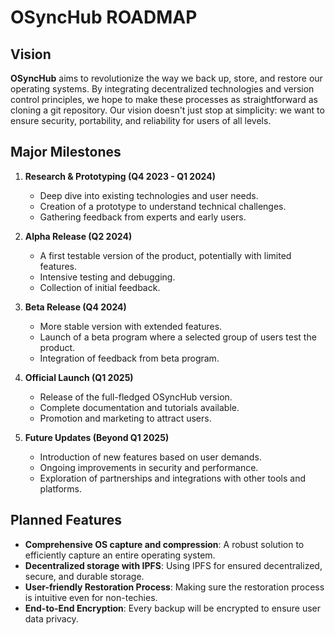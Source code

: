 # OSyncHub ROADMAP

## Vision

**OSyncHub** aims to revolutionize the way we back up, store, and restore our operating systems. By integrating decentralized technologies and version control principles, we hope to make these processes as straightforward as cloning a git repository. Our vision doesn't just stop at simplicity: we want to ensure security, portability, and reliability for users of all levels.

## Major Milestones

1. **Research & Prototyping (Q4 2023 - Q1 2024)**
   - Deep dive into existing technologies and user needs.
   - Creation of a prototype to understand technical challenges.
   - Gathering feedback from experts and early users.

2. **Alpha Release (Q2 2024)**
   - A first testable version of the product, potentially with limited features.
   - Intensive testing and debugging.
   - Collection of initial feedback.

3. **Beta Release (Q4 2024)**
   - More stable version with extended features.
   - Launch of a beta program where a selected group of users test the product.
   - Integration of feedback from beta program.

4. **Official Launch (Q1 2025)**
   - Release of the full-fledged OSyncHub version.
   - Complete documentation and tutorials available.
   - Promotion and marketing to attract users.

5. **Future Updates (Beyond Q1 2025)**
   - Introduction of new features based on user demands.
   - Ongoing improvements in security and performance.
   - Exploration of partnerships and integrations with other tools and platforms.

## Planned Features

- **Comprehensive OS capture and compression**: A robust solution to efficiently capture an entire operating system.
- **Decentralized storage with IPFS**: Using IPFS for ensured decentralized, secure, and durable storage.
- **User-friendly Restoration Process**: Making sure the restoration process is intuitive even for non-techies.
- **End-to-End Encryption**: Every backup will be encrypted to ensure user data privacy.
